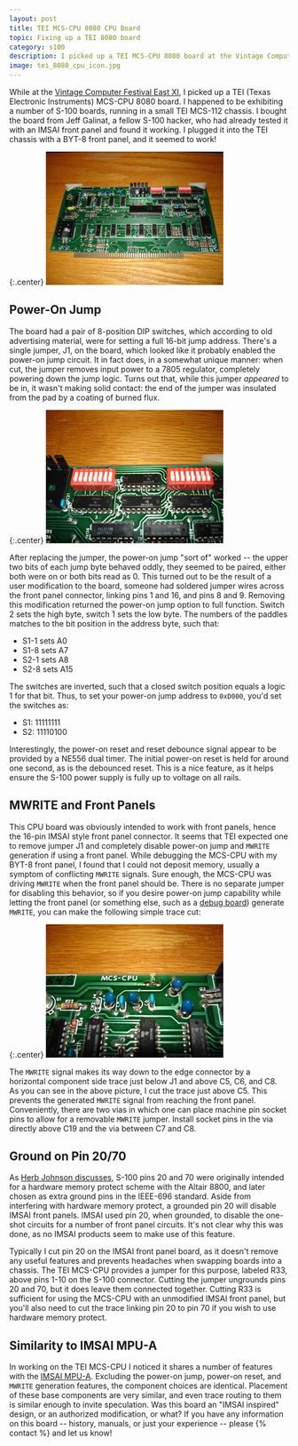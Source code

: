 ```yaml
---
layout: post
title: TEI MCS-CPU 8080 CPU Board
topic: Fixing up a TEI 8080 board
category: s100
description: I picked up a TEI MCS-CPU 8080 board at the Vintage Computer Festival East XI. The board came with no documentation, and no documentation was available online. It mostly worked, but had a few functions that weren't behaving correctly.
image: tei_8080_cpu_icon.jpg
---
```


While at the [Vintage Computer Festival East XI](http://vcfed.org/wp/festivals/vintage-computer-festival-east/), I picked up a TEI (Texas Electronic Instruments) MCS-CPU 8080 board. I happened to be exhibiting a number of S-100 boards, running in a small TEI MCS-112 chassis. I bought the board from Jeff Galinat, a fellow S-100 hacker, who had already tested it with an IMSAI front panel and found it working. I plugged it into the TEI chassis with a BYT-8 front panel, and it seemed to work!

{:.center}
[![Initial Prototype](/images/s100/tei_8080_cpu/scaled/mcs_cpu.jpg)](/images/s100/tei_8080_cpu/mcs_cpu.jpg)

## Power-On Jump

The board had a pair of 8-position DIP switches, which according to old advertising material, were for setting a full 16-bit jump address. There's a single jumper, J1, on the board, which looked like it probably enabled the power-on jump circuit. It in fact does, in a somewhat unique manner: when cut, the jumper removes input power to a 7805 regulator, completely powering down the jump logic. Turns out that, while this jumper *appeared* to be in, it wasn't making solid contact: the end of the jumper was insulated from the pad by a coating of burned flux. 

{:.center}
[![Initial Prototype](/images/s100/tei_8080_cpu/scaled/switches.jpg)](/images/s100/tei_8080_cpu/switches.jpg)

After replacing the jumper, the power-on jump "sort of" worked -- the upper two bits of each jump byte behaved oddly, they seemed to be paired, either both were on or both bits read as 0. This turned out to be the result of a user modification to the board, someone had soldered jumper wires across the front panel connector, linking pins 1 and 16, and pins 8 and 9. Removing this modification returned the power-on jump option to full function. Switch 2 sets the high byte, switch 1 sets the low byte. The numbers of the paddles matches to the bit position in the address byte, such that:

* S1-1 sets A0
* S1-8 sets A7
* S2-1 sets A8
* S2-8 sets A15

The switches are inverted, such that a closed switch position equals a logic 1 for that bit. Thus, to set your power-on jump address to `0xD000`, you'd set the switches as:

* S1: 11111111
* S2: 11110100

Interestingly, the power-on reset and reset debounce signal appear to be provided by a NE556 dual timer. The initial power-on reset is held for around one second, as is the debounced reset. This is a nice feature, as it helps ensure the S-100 power supply is fully up to voltage on all rails. 

## MWRITE and Front Panels

This CPU board was obviously intended to work with front panels, hence the 16-pin IMSAI style front panel connector. It seems that TEI expected one to remove jumper J1 and completely disable power-on jump and `MWRITE` generation if using a front panel. While debugging the MCS-CPU with my BYT-8 front panel, I found that I could not deposit memory, usually a symptom of conflicting `MWRITE` signals. Sure enough, the MCS-CPU was driving `MWRITE` when the front panel should be. There is no separate jumper for disabling this behavior, so if you desire power-on jump capability while letting the front panel (or something else, such as a [debug board](/2011/09/01/debug-board)) generate `MWRITE`, you can make the following simple trace cut:

{:.center}
[![Initial Prototype](/images/s100/tei_8080_cpu/scaled/jumper_area.jpg)](/images/s100/tei_8080_cpu/jumper_area.jpg)

The `MWRITE` signal makes its way down to the edge connector by a horizontal component side trace just below J1 and above C5, C6, and C8. As you can see in the above picture, I cut the trace just above C5. This prevents the generated `MWRITE` signal from reaching the front panel. Conveniently, there are two vias in which one can place machine pin socket pins to allow for a removable `MWRITE` jumper. Install socket pins in the via directly above C19 and the via between C7 and C8.

## Ground on Pin 20/70

As [Herb Johnson discusses](http://www.retrotechnology.com/herbs_stuff/s100_pin20.html), S-100 pins 20 and 70 were originally intended for a hardware memory protect scheme with the Altair 8800, and later chosen as extra ground pins in the IEEE-696 standard. Aside from interfering with hardware memory protect, a grounded pin 20 will disable IMSAI front panels. IMSAI used pin 20, when grounded, to disable the one-shot circuits for a number of front panel circuits. It's not clear why this was done, as no IMSAI products seem to make use of this feature.

Typically I cut pin 20 on the IMSAI front panel board, as it doesn't remove any useful features and prevents headaches when swapping boards into a chassis. The TEI MCS-CPU provides a jumper for this purpose, labeled R33, above pins 1-10 on the S-100 connector. Cutting the jumper ungrounds pins 20 and 70, but it does leave them connected together. Cutting R33 is sufficient for using the MCS-CPU with an unmodified IMSAI front panel, but you'll also need to cut the trace linking pin 20 to pin 70 if you wish to use hardware memory protect.

## Similarity to IMSAI MPU-A

In working on the TEI MCS-CPU I noticed it shares a number of features with the [IMSAI MPU-A](http://s100computers.com/Hardware%20Folder/IMSAI/8080%20CPU/8080.htm). Excluding the power-on jump, power-on reset, and `MWRITE` generation features, the component choices are identical. Placement of these base components are very similar, and even trace routing to them is similar enough to invite speculation. Was this board an "IMSAI inspired" design, or an authorized modification, or what? If you have any information on this board -- history, manuals, or just your experience -- please {% contact %} and let us know!
